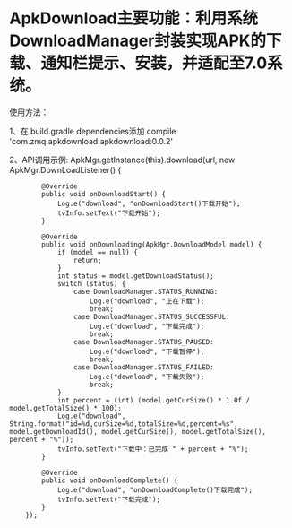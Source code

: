 # ApkDownload主要功能：利用系统DownloadManager封装实现APK的下载、通知栏提示、安装，并适配至7.0系统。
使用方法：

1、在 build.gradle dependencies添加
compile 'com.zmq.apkdownload:apkdownload:0.0.2'

2、API调用示例:
ApkMgr.getInstance(this).download(url, new ApkMgr.DownLoadListener() {

            @Override
            public void onDownloadStart() {
                Log.e("download", "onDownloadStart()下载开始");
                tvInfo.setText("下载开始");
            }

            @Override
            public void onDownloading(ApkMgr.DownloadModel model) {
                if (model == null) {
                    return;
                }
                int status = model.getDownloadStatus();
                switch (status) {
                    case DownloadManager.STATUS_RUNNING:
                        Log.e("download", "正在下载");
                        break;
                    case DownloadManager.STATUS_SUCCESSFUL:
                        Log.e("download", "下载完成");
                        break;
                    case DownloadManager.STATUS_PAUSED:
                        Log.e("download", "下载暂停");
                        break;
                    case DownloadManager.STATUS_FAILED:
                        Log.e("download", "下载失败");
                        break;
                }
                int percent = (int) (model.getCurSize() * 1.0f / model.getTotalSize() * 100);
                Log.e("download", String.format("id=%d,curSize=%d,totalSize=%d,percent=%s", model.getDownloadId(), model.getCurSize(), model.getTotalSize(), percent + "%"));
                tvInfo.setText("下载中：已完成 " + percent + "%");
            }

            @Override
            public void onDownloadComplete() {
                Log.e("download", "onDownloadComplete()下载完成");
                tvInfo.setText("下载完成");
            }
        });

